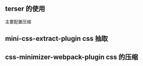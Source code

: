 ## terser 的使用 
主要配置压缩

## mini-css-extract-plugin css 抽取

## css-minimizer-webpack-plugin css 的压缩



